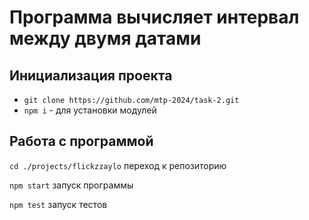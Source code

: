 # Программа вычисляет интервал между двумя датами

## Инициализация проекта
- `git clone https://github.com/mtp-2024/task-2.git`
- `npm i` - для установки модулей

## Работа с программой
`cd ./projects/flickzzaylo`  переход к репозиторию

`npm start` запуск программы

`npm test` запуск тестов